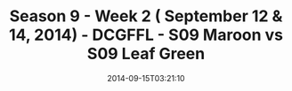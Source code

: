 ---
title: Season 9 - Week 2 ( September 12 & 14, 2014) - DCGFFL - S09 Maroon vs S09 Leaf
  Green
teams-score:
- team: _teams/s09-maroon.md
  score: 6
- team: _teams/s09-leaf-green.md
  score: 44
mvp: 'Maroon: Daniel Honeycutt / Leaf: Ryan Stitt'
game-ball: N/A
sportsperson: ''
season: 9
week: 2
date: '2014-09-15T03:21:10'
pageid: season-9-week-2-4461-vs-4459
---